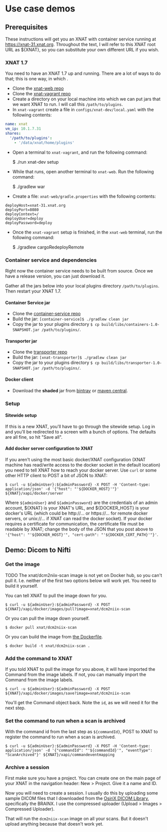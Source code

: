 <!-- NO UPLOAD -->
# Use case demos

## Prerequisites
These instructions will get you an XNAT with container service running at https://xnat-31.xnat.org. Throughout the text, I will refer to this XNAT root URL as ${XNAT}, so you can substitute your own different URL if you wish.

### XNAT 1.7
You need to have an XNAT 1.7 up and running. There are a lot of ways to do that; this is one way, in which .

* Clone the [xnat-web repo](https://bitbucket.org/xnatdev/xnat-web)
* Clone the [xnat-vagrant repo](https://bitbucket.org/xnatdev/xnat-vagrant)
* Create a directory on your local machine into which we can put jars that we want XNAT to run. I will call this `/path/to/plugins`.
* In `xnat-vagrant` create a file in `configs/xnat-dev/local.yaml` with the following contents:

```yaml
name: xnat
vm_ip: 10.1.7.31
shares:
  '/path/to/plugins':
    - '/data/xnat/home/plugins'
```

* Open a terminal to `xnat-vagrant`, and run the following command:

    $ ./run xnat-dev setup

* While that runs, open another terminal to `xnat-web`. Run the following command:

    $ ./gradlew war

* Create a file: `xnat-web/gradle.properties` with the following contents:

```properties
deployHost=xnat-31.xnat.org
deployPort=8080
deployContext=/
deployUser=deploy
deployPassword=deploy
```

* Once the `xnat-vagrant` setup is finished, in the `xnat-web` terminal, run the following command:

    $ ./gradlew cargoRedeployRemote

### Container service and dependencies
Right now the container service needs to be built from source. Once we have a release version, you can just download it.

Gather all the jars below into your local plugins directory `/path/to/plugins`. Then restart your XNAT 1.7.

#### Container Service jar
* Clone the [container-service repo](https://github.com/nrgXnat/container-service)
* Build the jar: `[container-service]$ ./gradlew clean jar`
* Copy the jar to your plugins directory `$ cp build/libs/containers-1.0-SNAPSHOT.jar /path/to/plugins/`.

#### Transporter jar
* Clone the [transporter repo](https://github.com/nrgXnat/xnat-transporter)
* Build the jar: `[xnat-transporter]$ ./gradlew clean jar`
* Copy the jar to your plugins directory `$ cp build/libs/transporter-1.0-SNAPSHOT.jar /path/to/plugins/`.

#### Docker client
* Download the **shaded** jar from [bintray](https://bintray.com/bintray/jcenter/com.spotify%3Adocker-client) or [maven central](http://search.maven.org/#search%7Cga%7C1%7Ccom.spotify.docker-client).

### Setup

#### Sitewide setup
If this is a new XNAT, you'll have to go through the sitewide setup. Log in and you'll be redirected to a screen with a bunch of options. The defaults are all fine, so hit "Save all".

#### Add docker server configuration to XNAT
If you aren't using the most basic docker/XNAT configuration (XNAT machine has read/write access to the docker socket in the default location) you need to tell XNAT how to reach your docker server. Use `curl` or some other HTTP client to POST a bit of JSON to XNAT:

    $ curl -u ${adminUser}:${adminPassword} -X POST -H 'Content-type: application/json' -d '{"host": "'${DOCKER_HOST}'"}' ${XNAT}/xapi/docker/server

Where `${adminUser}` and `${adminPassword}` are the credentials of an admin account, ${XNAT} is your XNAT's URL, and ${DOCKER_HOST} is your docker's URL (which could be http://... or https://... for remote docker servers, or unix://... if XNAT can read the docker socket). If your docker requires a certificate for communication, the certificate file must be readable by XNAT; change the body of the JSON that you post above to `'{"host": "'${DOCKER_HOST}'", "cert-path": "'${DOCKER_CERT_PATH}'"}'`.

## Demo: Dicom to Nifti
### Get the image
TODO The xnat/dcm2niix-scan image is not yet on Docker hub, so you can't pull it. I.e. neither of the first two options below will work yet. You need to build it yourself.

You can tell XNAT to pull the image down for you.

    $ curl -u ${adminUser}:${adminPassword} -X POST ${XNAT}/xapi/docker/images/pull?image=xnat/dcm2niix-scan

Or you can pull the image down yourself.

    $ docker pull xnat/dcm2niix-scan

Or you can build the image from [the Dockerfile](https://raw.githubusercontent.com/NrgXnat/docker-images/master/dcm2niix-scan/Dockerfile).

    $ docker build -t xnat/dcm2niix-scan .

### Add the command to XNAT
If you told XNAT to pull the image for you above, it will have imported the Command from the image labels. If not, you can manually import the Command from the image labels.

    $ curl -u ${adminUser}:${adminPassword} -X POST ${XNAT}/xapi/docker/images/save?image=xnat/dcm2niix-scan

You'll get the Command object back. Note the `id`, as we will need it for the next step.

### Set the command to run when a scan is archived
With the command id from the last step as `${commandId}`, POST to XNAT to register the command to run when a scan is archived.

    $ curl -u ${adminUser}:${adminPassword} -X POST -H 'Content-type: application/json' -d '{"commandId": "'${commandId}'", "eventType": "ScanArchived"}' ${XNAT}/xapi/commandeventmapping

### Archive a session
First make sure you have a project. You can create one on the main page of your XNAT in the navigation header: New > Project. Give it a name and ID.

Now you will need to create a session. I usually do this by uploading some sample DICOM files that I downloaded from the [OsiriX DICOM Library](http://www.osirix-viewer.com/resources/dicom-image-library/), specifically the BRAINX. I use the compressed uploader (Upload > Images > Compressed Uploader).

That will run the `dcm2niix-scan` image on all your scans. But it doesn't upload anything because that doesn't work yet.